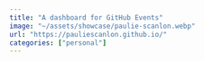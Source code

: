 ```yaml
---
title: "A dashboard for GitHub Events"
image: "~/assets/showcase/paulie-scanlon.webp"
url: "https://pauliescanlon.github.io/"
categories: ["personal"]
---
```

